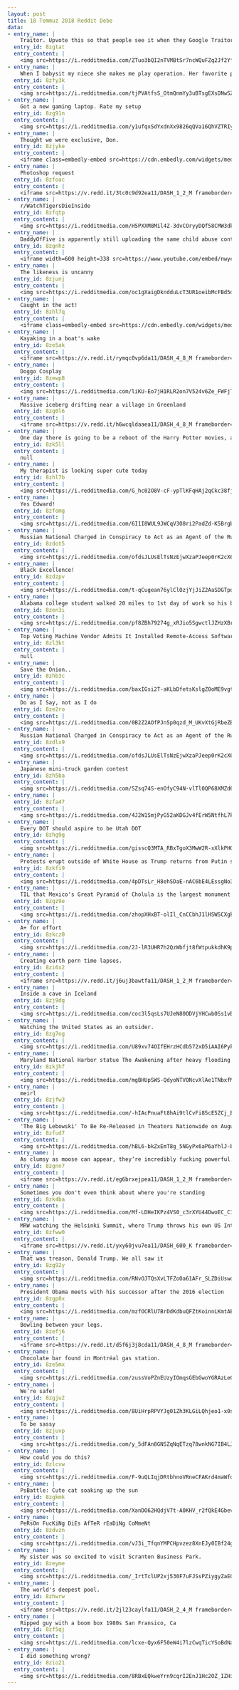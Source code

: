 ```yaml
---
layout: post
title: 18 Temmuz 2018 Reddit Debe
data:
- entry_name: |
    Traitor. Upvote this so that people see it when they Google Traitor.
  entry_id: 8zgtat
  entry_content: |
    <img src=https://i.redditmedia.com/ZTuo3bQI2nTVMBtSr7ncWQuFZq2Jf2YfcbbZbbNK9a0.jpg?s=4132dcc373de35967de4e3292004e80d frameborder=0>
- entry_name: |
    When I babysit my niece she makes me play operation. Her favorite part is when she dies and we have a funeral for her.
  entry_id: 8zfy3k
  entry_content: |
    <img src=https://i.redditmedia.com/tjPVAtfsS_OtmQnmYy3uBTsgEXsDNwSZbI0_ovJyVDQ.jpg?s=c5249dbfedebb8fe8977632606500e97 frameborder=0>
- entry_name: |
    Got a new gaming laptop. Rate my setup
  entry_id: 8zg91n
  entry_content: |
    <img src=https://i.redditmedia.com/y1ufqxSdYxdnXx9826qQVa16QhVZTRIyW_3dUUIOWU8.jpg?s=5af8348123742f0bb9dd35de782b940a frameborder=0>
- entry_name: |
    Thought we were exclusive, Don.
  entry_id: 8zjyke
  entry_content: |
    <iframe class=embedly-embed src=https://cdn.embedly.com/widgets/media.html?src=https%3A%2F%2Fgfycat.com%2Fifr%2FIlliterateFlickeringFish&url=https%3A%2F%2Fgfycat.com%2FIlliterateFlickeringFish&image=https%3A%2F%2Fthumbs.gfycat.com%2FIlliterateFlickeringFish-size_restricted.gif&key=2aa3c4d5f3de4f5b9120b660ad850dc9&type=text%2Fhtml&schema=gfycat width=600 height=600 scrolling=no frameborder=0 allow=autoplay; fullscreen allowfullscreen=true></iframe>
- entry_name: |
    Photoshop request
  entry_id: 8zfoac
  entry_content: |
    <iframe src=https://v.redd.it/3tc0c9d92ea11/DASH_1_2_M frameborder=0></iframe>
- entry_name: |
    r/WatchTigersDieInside
  entry_id: 8zfqtp
  entry_content: |
    <img src=https://i.redditmedia.com/H5PXXM8Mil4Z-3dvCOryyDQf58CMW3dkGrzvb4CX5oA.gif?fm=jpg&s=ff330230cb3ca482167119324e06f778 frameborder=0>
- entry_name: |
    DaddyOfFive is apparently still uploading the same child abuse content on a new channel called FamilyOfFive
  entry_id: 8zgnhz
  entry_content: |
    <iframe width=600 height=338 src=https://www.youtube.com/embed/nwycCbRS5q0?feature=oembed&enablejsapi=1 frameborder=0 allow=autoplay; encrypted-media allowfullscreen></iframe>
- entry_name: |
    The likeness is uncanny
  entry_id: 8zjunj
  entry_content: |
    <img src=https://i.redditmedia.com/oc1gXaigDkndduLcT3UR1oeibMcFBd5drCOOI1KMkLQ.jpg?s=313a017f15b9cd2137562495b306bbe3 frameborder=0>
- entry_name: |
    Caught in the act!
  entry_id: 8zhl7q
  entry_content: |
    <iframe class=embedly-embed src=https://cdn.embedly.com/widgets/media.html?src=https%3A%2F%2Fgfycat.com%2Fifr%2FIncompatibleOrdinaryGourami&url=https%3A%2F%2Fgfycat.com%2FIncompatibleOrdinaryGourami&image=https%3A%2F%2Fthumbs.gfycat.com%2FIncompatibleOrdinaryGourami-size_restricted.gif&key=522baf40bd3911e08d854040d3dc5c07&type=text%2Fhtml&schema=gfycat width=600 height=600 scrolling=no frameborder=0 allow=autoplay; fullscreen allowfullscreen=true></iframe>
- entry_name: |
    Kayaking in a boat's wake
  entry_id: 8ze5ak
  entry_content: |
    <iframe src=https://v.redd.it/rymqc0vp6da11/DASH_4_8_M frameborder=0></iframe>
- entry_name: |
    Doggo Cosplay
  entry_id: 8zewp8
  entry_content: |
    <img src=https://i.redditmedia.com/liKU-Eo7jH1RLR2on7V524v6Ze_FWFjTxlCH0i0htNo.jpg?s=3baa737a633cbc6c51b8bb870533920f frameborder=0>
- entry_name: |
    Massive iceberg drifting near a village in Greenland
  entry_id: 8zg0l6
  entry_content: |
    <iframe src=https://v.redd.it/h6wcqldaaea11/DASH_4_8_M frameborder=0></iframe>
- entry_name: |
    One day there is going to be a reboot of the Harry Potter movies, and an entire generation of us is going to hate everything about it
  entry_id: 8zk5ll
  entry_content: |
    null
- entry_name: |
    My therapist is looking super cute today
  entry_id: 8zhl7b
  entry_content: |
    <img src=https://i.redditmedia.com/G_hc02O8V-cF-ypTlKFqHAj2qCkc38fjR11FxMYApDI.jpg?s=5c24cbc81bbac455c4565a9c7b4d894f frameborder=0>
- entry_name: |
    Yes Edward!
  entry_id: 8zfomg
  entry_content: |
    <img src=https://i.redditmedia.com/6I1I8WUL9JWCqV3O8ri2PadZd-K5BrgbnLI0rmG_cJo.jpg?s=ce81557ddb2afbb678719e416e99b82b frameborder=0>
- entry_name: |
    Russian National Charged in Conspiracy to Act as an Agent of the Russian Federation Within the United States
  entry_id: 8zdot5
  entry_content: |
    <img src=https://i.redditmedia.com/ofdsJLUsElTsNzEjwXzaPJeep0rK2cX6QZehihQKCUs.jpg?s=06ecda2f8406e75dc4500337ba4aa15e frameborder=0>
- entry_name: |
    Black Excellence!
  entry_id: 8zdzpv
  entry_content: |
    <img src=https://i.redditmedia.com/t-qCugean76ylClOzjYjJiZ2AaSDGTpo6PtMkg71s3s.jpg?s=088860b84d4493a982f2829c051e8d46 frameborder=0>
- entry_name: |
    Alabama college student walked 20 miles to 1st day of work so his boss gave him his car
  entry_id: 8zen3i
  entry_content: |
    <img src=https://i.redditmedia.com/pf8ZBh79274g_xRJio5SgwctlJZHzXBrsaEDSk66FEU.jpg?s=c1c1caadadd9ab39c5ded0c8b527a758 frameborder=0>
- entry_name: |
    Top Voting Machine Vendor Admits It Installed Remote-Access Software on Systems Sold to States - Remote-access software and modems on election equipment 'is the worst decision for security short of leaving ballot boxes on a Moscow street corner.'
  entry_id: 8zl3kt
  entry_content: |
    null
- entry_name: |
    Save the Onion..
  entry_id: 8zhb3c
  entry_content: |
    <img src=https://i.redditmedia.com/baxIGsi2T-aKLbDfetsKslgZ0oME9vgtjW7hDCpgDK8.jpg?s=0c2c1f536fcc2037f23f28c7ca8388b3 frameborder=0>
- entry_name: |
    Do as I Say, not as I do
  entry_id: 8ze2ro
  entry_content: |
    <img src=https://i.redditmedia.com/0B2Z2AOfPJn5p0qzd_M_UKvXtGjRbeZBr0ZoI4vUI2A.jpg?s=88bf29d62bb94a4ec7e7f7ac5bdf8338 frameborder=0>
- entry_name: |
    Russian National Charged in Conspiracy to Act as an Agent of the Russian Federation Within the United States | OPA
  entry_id: 8zdlx9
  entry_content: |
    <img src=https://i.redditmedia.com/ofdsJLUsElTsNzEjwXzaPJeep0rK2cX6QZehihQKCUs.jpg?s=06ecda2f8406e75dc4500337ba4aa15e frameborder=0>
- entry_name: |
    Japanese mini-truck garden contest
  entry_id: 8zh5ba
  entry_content: |
    <img src=https://i.redditmedia.com/SZsq74S-enOfyC94N-vlTl0QP68XMZd6K6b2jV3taGo.jpg?s=03a48dbbf1b255d2d4bc259e3310c707 frameborder=0>
- entry_name: |
  entry_id: 8zfa47
  entry_content: |
    <img src=https://i.redditmedia.com/4J2W1SmjPyG52aKDGJv4fErW5NtfhL7kb0K6ut_vV9M.jpg?s=d386ac6d054ee6ad5f024c79844d3210 frameborder=0>
- entry_name: |
    Every DOT should aspire to be Utah DOT
  entry_id: 8zhg9g
  entry_content: |
    <img src=https://i.redditmedia.com/gisscQ3MTA_RBxTgoX3MwW2R-xXlkPHGS4CcHOdhYhg.jpg?s=8f2b804ddee0d1d351058971163ba3f0 frameborder=0>
- entry_name: |
    Protests erupt outside of White House as Trump returns from Putin summit
  entry_id: 8zkfi9
  entry_content: |
    <img src=https://i.redditmedia.com/4pDTsLr_H8ehSDaE-nAC6bE4LEssgNo3xzU4PqxdFrM.jpg?s=36fc27298d6f8fcd4b411f0d062e1bad frameborder=0>
- entry_name: |
    TIL that Mexico's Great Pyramid of Cholula is the largest monument ever constructed on earth, having nearly twice the volume of the Great Pyramid of Giza. A pre-classical masterpiece, it was found to be part of a vast complex of interwoven rooms and temples. Excavations are ongoing.
  entry_id: 8zgz9e
  entry_content: |
    <img src=https://i.redditmedia.com/zhopXHxBT-olIl_CnCCbhJ1lHSWSCXgk7kBvQHwSXNs.jpg?s=256e199f0031a0f635eb83b2d4a012cb frameborder=0>
- entry_name: |
    A+ for effort
  entry_id: 8zkcz0
  entry_content: |
    <img src=https://i.redditmedia.com/2J-lR3UHR7h2QzWbfjt8fWtpukkdhK9paZDjs31FK1I.jpg?s=b41fd0e00bd6ff26f6fb30aa9332153d frameborder=0>
- entry_name: |
    Creating earth porn time lapses.
  entry_id: 8zi6x2
  entry_content: |
    <iframe src=https://v.redd.it/j6uj3bawtfa11/DASH_1_2_M frameborder=0></iframe>
- entry_name: |
    Inside a cave in Iceland
  entry_id: 8zj9dg
  entry_content: |
    <img src=https://i.redditmedia.com/coc3l5qsLs7UJeN80ODVjYHCwb0Ss1vBhodEONByVv8.jpg?s=6d4a63163afe3f110d87756a88d7a0a4 frameborder=0>
- entry_name: |
    Watching the United States as an outsider.
  entry_id: 8zg7og
  entry_content: |
    <img src=https://i.redditmedia.com/U89xv74OIfEHrzHCdb572xD5iAAI6PykoYko65HAxmI.jpg?s=3436e715c468c574dcf002d599b55cfe frameborder=0>
- entry_name: |
    Maryland National Harbor statue The Awakening after heavy flooding
  entry_id: 8zkjhf
  entry_content: |
    <img src=https://i.redditmedia.com/mgBHUpSWS-QdyoNTVONcvXlAe1TNbxfMsW_OxDaK2cw.jpg?s=33892bc2cc9a6a3ce052a85ab3e0112d frameborder=0>
- entry_name: |
    meirl
  entry_id: 8zjfw3
  entry_content: |
    <img src=https://i.redditmedia.com/-hIAcPnuaFt8hAi9tlCvFi85cE5ZCj_Ey7mDfpukkdA.png?s=7785ff5314ad06512f1e66cfea0d35c2 frameborder=0>
- entry_name: |
    'The Big Lebowski' To Be Re-Released in Theaters Nationwide on August 5, 2018 & August 8, 2018
  entry_id: 8zfud7
  entry_content: |
    <img src=https://i.redditmedia.com/hBL6-bkZxEmT8g_5NGyPx6aP6aYhlJ-bIbxQPCeNS-s.jpg?s=570b3a2ee2b252f4cd366de51e426eab frameborder=0>
- entry_name: |
    As clumsy as moose can appear, they’re incredibly fucking powerful.
  entry_id: 8zgnn7
  entry_content: |
    <iframe src=https://v.redd.it/eg6brxejpea11/DASH_1_2_M frameborder=0></iframe>
- entry_name: |
    Sometimes you don't even think about where you're standing
  entry_id: 8zk4ba
  entry_content: |
    <img src=https://i.redditmedia.com/Mf-LDHeIKPz4VS0_c3rXYU44DwoEC_C1dLlhsUAkhO0.jpg?s=4c7de2a9173e18e97bbcc8f33b838dfd frameborder=0>
- entry_name: |
    MRW watching the Helsinki Summit, where Trump throws his own US Intelligence Agencies under the bus, trusts the words of a dictator more, and now Germany has been forced to label the US an Adversary, which hasn't been done since 1945
  entry_id: 8zfww0
  entry_content: |
    <iframe src=https://v.redd.it/yxy60jvu7ea11/DASH_600_K frameborder=0></iframe>
- entry_name: |
    That was treason, Donald Trump. We all saw it
  entry_id: 8zg92y
  entry_content: |
    <img src=https://i.redditmedia.com/RNvOJTQsXvLTFZoOa61AFr_SLZDiUswoWPNv8BWJYks.jpg?s=3cdaa2c17a1742f1867690645af98a40 frameborder=0>
- entry_name: |
    President Obama meets with his successor after the 2016 election
  entry_id: 8zgp0x
  entry_content: |
    <img src=https://i.redditmedia.com/mzfOCRlU7BrDdKdbuQFZtKoinnLKmtAEtWaCqqd-pQs.jpg?s=f5ff3eb04b944b7b7b0e89b7e3a8ba53 frameborder=0>
- entry_name: |
    Bowling between your legs.
  entry_id: 8zefj6
  entry_content: |
    <iframe src=https://v.redd.it/d5f6j3j8cda11/DASH_4_8_M frameborder=0></iframe>
- entry_name: |
    Chocolate bar found in Montréal gas station.
  entry_id: 8ze5mx
  entry_content: |
    <img src=https://i.redditmedia.com/zussVoPZnEUzyIOmqsGEbGwoYGRAzLeCRm6jlxTB1So.jpg?s=56ec660f2ae4cabdcd2c37e9740648bf frameborder=0>
- entry_name: |
    We’re safe!
  entry_id: 8zgju2
  entry_content: |
    <img src=https://i.redditmedia.com/8UiHrpRPVYJg01Zh3KLGiLQhjeo1-x0sVCTCHsVrw5o.jpg?s=203a92edfc8ad9c7ff0a0d9df3f538bc frameborder=0>
- entry_name: |
    To be sassy
  entry_id: 8zjuvp
  entry_content: |
    <img src=https://i.redditmedia.com/y_5dFAn8GNSZqNqETzq78wnkNG7IB4LJWJnQvLMT_iE.jpg?s=806fb3d6d63900a953a5f5346c5274bf frameborder=0>
- entry_name: |
    How could you do this?
  entry_id: 8zlcvw
  entry_content: |
    <img src=https://i.redditmedia.com/F-9uQLIqjDRtbhnoVRneCFAKrd4maWfov-WaDCzHeiM.jpg?s=9d070257c79096f92427d31aa7e982f0 frameborder=0>
- entry_name: |
    PsBattle: Cute cat soaking up the sun
  entry_id: 8zgkmk
  entry_content: |
    <img src=https://i.redditmedia.com/XanDO62HQdjV7t-A0KHV_r2fQkE4GbevGmskTVDCxQs.jpg?s=80e87d0a39ce893e5ec01fc7a053dc43 frameborder=0>
- entry_name: |
    PeRsOn FucKiNg DiEs AfTeR rEaDiNg CoMmeNt
  entry_id: 8zdvzn
  entry_content: |
    <img src=https://i.redditmedia.com/vJ3i_TfqnYMPCHpvzez8XnEJy0IBf24gH1MRamfCJwI.jpg?s=d2966c345840f3f1a1d014ee5f65f301 frameborder=0>
- entry_name: |
    My sister was so excited to visit Scranton Business Park.
  entry_id: 8zeyme
  entry_content: |
    <img src=https://i.redditmedia.com/_IrtTclUP2xj530F7uFJSsPZiygyZaECnYSS4_yoZ_w.jpg?s=624fdf8b5688d8dfd601fa809953d109 frameborder=0>
- entry_name: |
    The world's deepest pool.
  entry_id: 8zhwrw
  entry_content: |
    <iframe src=https://v.redd.it/2jl23caylfa11/DASH_2_4_M frameborder=0></iframe>
- entry_name: |
    Ripped guy with a boom box 1980s San Fransico, Ca
  entry_id: 8zf5qj
  entry_content: |
    <img src=https://i.redditmedia.com/lcxe-Qyx6F50eW4i7lzCwqTicYSoBdNarKRvRNCel1k.jpg?s=b8f72520720b9c98f2a3eae76dd69503 frameborder=0>
- entry_name: |
    I did something wrong?
  entry_id: 8zio21
  entry_content: |
    <img src=https://i.redditmedia.com/8RBxEQkweYrn9cqrI2EnJ1Hc2OZ_IZHiVXimU6h7nxQ.jpg?s=853ed10bd2dd06abae7cecf431241a18 frameborder=0>
---
```

